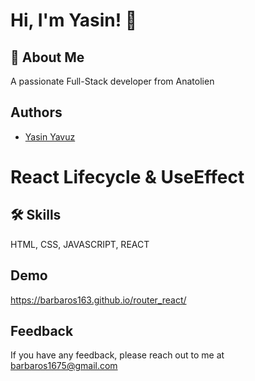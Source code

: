 
# Hi, I'm Yasin! 👋


## 🚀 About Me
A passionate Full-Stack developer from Anatolien


## Authors
- [Yasin Yavuz](https://github.com/barbaros163)


# React Lifecycle & UseEffect
## 🛠 Skills
HTML, CSS, JAVASCRIPT, REACT


## Demo
https://barbaros163.github.io/router_react/
## Feedback

If you have any feedback, please reach out to me at barbaros1675@gmail.com

